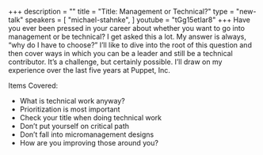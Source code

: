 +++
description = ""
title = "Title: Management or Technical?"
type = "new-talk"
speakers = [
        "michael-stahnke",
]
youtube = "tGg15etIar8"
+++
Have you ever been pressed in your career about whether you want to go into management or be technical? I get asked this a lot. My answer is always, “why do I have to choose?” I’ll like to dive into the root of this question and then cover ways in which you can be a leader and still be a technical contributor. It’s a challenge, but certainly possible. I’ll draw on my experience over the last five years at Puppet, Inc.

Items Covered:

* What is technical work anyway?
* Prioritization is most important
* Check your title when doing technical work
* Don’t put yourself on critical path
* Don’t fall into micromanagement designs
* How are you improving those around you?